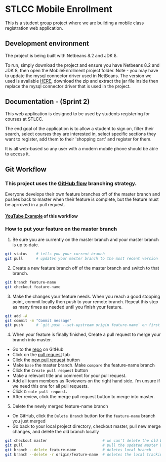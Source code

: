 # STLCC Mobile Enrollment

This is a student group project where we are building a mobile class registration web application.

## Development environment
The project is being built with Netbeans 8.2 and JDK 8.

To run, simply download the project and ensure you have Netbeans 8.2 and JDK 8, then open the MobileEnrollment project folder. Note - you may have to update the mysql connector driver used in NetBeans. The version we used is available [HERE](https://dev.mysql.com/get/Downloads/Connector-J/mysql-connector-java-8.0.21.zip), download the zip and extract the jar file inside then replace the mysql connector driver that is used in the project.

## Documentation - (Sprint 2)

This web application is designed to be used by students registering for courses at STLCC. 

The end goal of the application is to allow a student to sign on, filter their search, select courses they are interested in, select specific sections they want to register, add them to their 'shopping cart' and register for them.

It is all web-based so any user with a modern mobile phone should be able to access it.

## Git Workflow

### This project uses the [GitHub flow](https://guides.github.com/introduction/flow/) branching strategy.

Everyone develops their own feature branches off of the master branch and pushes back to master when their feature is complete, but the feature must be aprroved in a pull request.

#### [YouTube Example](https://www.youtube.com/watch?v=GgjIvUrOpmg) of this workflow

### How to put your feature on the master branch

1. Be sure you are currently on the master branch and your master branch is up to date.
```bash
git status    # tells you your current branch
git pull      # updates your master branch to the most recent version
```

2. Create a new feature branch off of the master branch and switch to that branch.
```bash
git branch feature-name   
git checkout feature-name
```

3. Make the changes your feature needs. When you reach a good stopping point, commit locally then push to your remote branch. Repeat this step as many times as needed until you finish your feature.
```bash
git add -A
git commit -m "Commit message"
git push      # `git push --set-upstream origin feature-name` on first push
```

4. When your feature is finally finished, Create a pull request to merge your branch into master.
* Go to the [repo](https://github.com/temilun/stlccenrollment) on GitHub
* Click on the [pull request](https://github.com/temilun/stlccenrollment/pulls) tab
* Click the [new pull request](https://github.com/temilun/stlccenrollment/compare) button
* Make `base` the master branch. Make `compare` the feature-name branch
* Click the `Create pull request` button
* Make a relevant title and comment for your pull request.
* Add all team members as Reviewers on the right hand side. I'm unsure if we need this one for all pull requests.
* Click `Create pull request`.
* After review, click the merge pull request button to merge into master.

5. Delete the newly merged feature-name branch
* On GitHub, click the `Delete Branch` button for the `feature-name` branch you just merged
* Go back to your local project directory, checkout master, pull new merge changes, and delete the old branch locally
```bash
git checkout master                         # we can't delete the old branch if we're still on it
git pull                                    # pull the updated master branch that now has feature-name's work
git branch --delete feature-name            # deletes local branch
git branch --delete -r origin/feature-name  # deletes the local tracking branch
```
